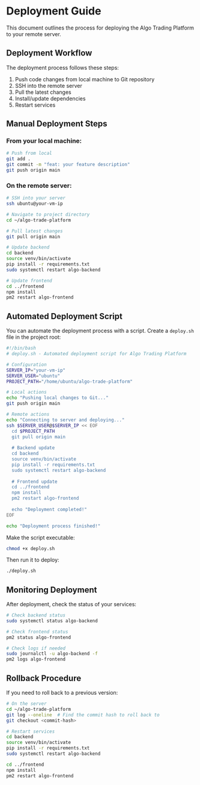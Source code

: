 # Deployment Guide

This document outlines the process for deploying the Algo Trading Platform to your remote server.

## Deployment Workflow

The deployment process follows these steps:

1. Push code changes from local machine to Git repository
2. SSH into the remote server
3. Pull the latest changes
4. Install/update dependencies
5. Restart services

## Manual Deployment Steps

### From your local machine:

```bash
# Push from local
git add .
git commit -m "feat: your feature description"
git push origin main
```

### On the remote server:

```bash
# SSH into your server
ssh ubuntu@your-vm-ip

# Navigate to project directory
cd ~/algo-trade-platform

# Pull latest changes
git pull origin main

# Update backend
cd backend
source venv/bin/activate
pip install -r requirements.txt
sudo systemctl restart algo-backend

# Update frontend
cd ../frontend
npm install
pm2 restart algo-frontend
```

## Automated Deployment Script

You can automate the deployment process with a script. Create a `deploy.sh` file in the project root:

```bash
#!/bin/bash
# deploy.sh - Automated deployment script for Algo Trading Platform

# Configuration
SERVER_IP="your-vm-ip"
SERVER_USER="ubuntu"
PROJECT_PATH="/home/ubuntu/algo-trade-platform"

# Local actions
echo "Pushing local changes to Git..."
git push origin main

# Remote actions
echo "Connecting to server and deploying..."
ssh $SERVER_USER@$SERVER_IP << EOF
  cd $PROJECT_PATH
  git pull origin main
  
  # Backend update
  cd backend
  source venv/bin/activate
  pip install -r requirements.txt
  sudo systemctl restart algo-backend
  
  # Frontend update
  cd ../frontend
  npm install
  pm2 restart algo-frontend
  
  echo "Deployment completed!"
EOF

echo "Deployment process finished!"
```

Make the script executable:

```bash
chmod +x deploy.sh
```

Then run it to deploy:

```bash
./deploy.sh
```

## Monitoring Deployment

After deployment, check the status of your services:

```bash
# Check backend status
sudo systemctl status algo-backend

# Check frontend status
pm2 status algo-frontend

# Check logs if needed
sudo journalctl -u algo-backend -f
pm2 logs algo-frontend
```

## Rollback Procedure

If you need to roll back to a previous version:

```bash
# On the server
cd ~/algo-trade-platform
git log --oneline  # Find the commit hash to roll back to
git checkout <commit-hash>

# Restart services
cd backend
source venv/bin/activate
pip install -r requirements.txt
sudo systemctl restart algo-backend

cd ../frontend
npm install
pm2 restart algo-frontend
```
